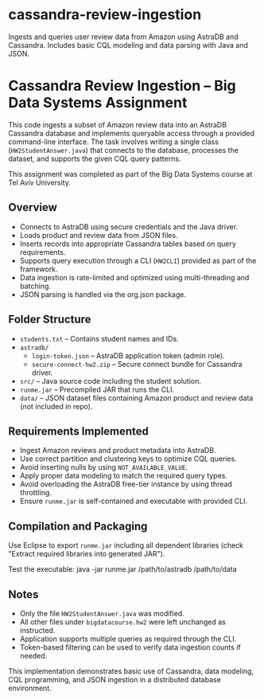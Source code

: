 # cassandra-review-ingestion

Ingests and queries user review data from Amazon using AstraDB and Cassandra. Includes basic CQL modeling and data parsing with Java and JSON.

# Cassandra Review Ingestion – Big Data Systems Assignment

This code ingests a subset of Amazon review data into an AstraDB Cassandra database and implements queryable access through a provided command-line interface. The task involves writing a single class (`HW2StudentAnswer.java`) that connects to the database, processes the dataset, and supports the given CQL query patterns.

This assignment was completed as part of the Big Data Systems course at Tel Aviv University.

## Overview

- Connects to AstraDB using secure credentials and the Java driver.
- Loads product and review data from JSON files.
- Inserts records into appropriate Cassandra tables based on query requirements.
- Supports query execution through a CLI (`HW2CLI`) provided as part of the framework.
- Data ingestion is rate-limited and optimized using multi-threading and batching.
- JSON parsing is handled via the org.json package.

## Folder Structure

- `students.txt` – Contains student names and IDs.
- `astradb/`
  - `login-token.json` – AstraDB application token (admin role).
  - `secure-connect-hw2.zip` – Secure connect bundle for Cassandra driver.
- `src/` – Java source code including the student solution.
- `runme.jar` – Precompiled JAR that runs the CLI.
- `data/` – JSON dataset files containing Amazon product and review data (not included in repo).

## Requirements Implemented

- Ingest Amazon reviews and product metadata into AstraDB.
- Use correct partition and clustering keys to optimize CQL queries.
- Avoid inserting nulls by using `NOT_AVAILABLE_VALUE`.
- Apply proper data modeling to match the required query types.
- Avoid overloading the AstraDB free-tier instance by using thread throttling.
- Ensure `runme.jar` is self-contained and executable with provided CLI.

## Compilation and Packaging

Use Eclipse to export `runme.jar` including all dependent libraries (check "Extract required libraries into generated JAR").

Test the executable:
java -jar runme.jar /path/to/astradb /path/to/data


## Notes

- Only the file `HW2StudentAnswer.java` was modified.
- All other files under `bigdatacourse.hw2` were left unchanged as instructed.
- Application supports multiple queries as required through the CLI.
- Token-based filtering can be used to verify data ingestion counts if needed.

This implementation demonstrates basic use of Cassandra, data modeling, CQL programming, and JSON ingestion in a distributed database environment.
